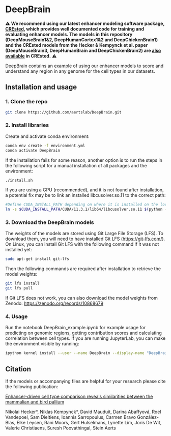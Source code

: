 # DeepBrain
⚠️ **We recommend using our latest enhancer modeling software package, [CREsted](https://github.com/aertslab/CREsted), which provides well documented code for training and evaluating enhancer models. The models in this repository (DeepMouseBrain1&2, DeepHumanCortex1&2 and DeepChickenBrain1) and the CREsted models from the Hecker & Kempynck et al. paper (DeepMouseBrain3, DeepHumanBrain and DeepChickenBrain2) are [also available](https://crested.readthedocs.io/en/latest/models/index.html) in CREsted.** ⚠️

DeepBrain contains an example of using our enhancer models to score and understand any region in any genome for the cell types in our datasets.

## Installation and usage

### 1. Clone the repo
   ```bash
   git clone https://github.com/aertslab/DeepBrain.git
   ```

### 2. Install libraries
   Create and activate conda environment: 
   ```bash
   conda env create -f environment.yml
   conda activate DeepBrain
   ```
   If the installation fails for some reason, another option is to run the steps in the following script for a manual installation of all packages and the environment:
   ```bash
   ./install.sh
   ```
   If you are using a GPU (recommended), and it is not found after installation, a potential fix may be to link an installed libcusolver.so.11 to the correct path:
   ```bash
   #Define CUDA_INSTALL_PATH depending on where it is installed on the local machine
   ln -s $CUDA_INSTALL_PATH/CUDA/11.3.1/lib64/libcusolver.so.11 $(python -c "import tensorflow.python as x; print(x.__path__[0])")/libcusolver.so.10
   ```

### 3. Download the DeepBrain models
   The weights of the models are stored using Git Large File Storage (LFS). To download them, you will need to have installed Git LFS (https://git-lfs.com/). On Linux, you can install Git LFS with the following command if it was not installed yet:
   ```bash
   sudo apt-get install git-lfs 
   ```
   Then the following commands are required after installation to retrieve the model weights:
   ``` bash
   git lfs install
   git lfs pull
   ```
   If Git LFS does not work, you can also download the model weights from Zenodo: https://zenodo.org/records/10868679
### 4. Usage
   Run the notebook DeepBrain_example.ipynb for example usage for predicting on genomic regions, getting contribution scores and calculating correlation between cell types. If you are running JupyterLab, you can make the environment visible by running:
   ```bash
   ipython kernel install --user --name DeepBrain --display-name "DeepBrain"
   ```

## Citation
If the models or accompanying files are helpful for your research please cite the following publication:

[Enhancer-driven cell type comparison reveals similarities between the mammalian and bird pallium](https://www.biorxiv.org/content/10.1101/2024.04.17.589795v1)

Nikolai Hecker*, Niklas Kempynck*, David Mauduit, Darina Abaffyová, Roel Vandepoel, Sam Dieltiens, Ioannis Sarropoulus, Carmen Bravo González-Blas, Elke Leysen, Rani Moors, Gert Hulselmans, Lynette Lim, Joris De Wit, Valerie Christiaens, Suresh Poovathingal, Stein Aerts
